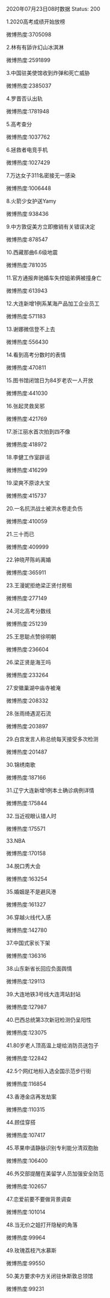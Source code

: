2020年07月23日08时数据
Status: 200

1.2020高考成绩开始放榜

微博热度:3705098

2.林有有舔许幻山冰淇淋

微博热度:2591899

3.中国驻美使馆收到炸弹和死亡威胁

微博热度:2385037

4.罗晋否认出轨

微博热度:1781948

5.高考查分

微博热度:1037762

6.拯救者电竞手机

微博热度:1027429

7.万达女子311名密接无一感染

微博热度:1006448

8.火箭少女护送Yamy

微博热度:938436

9.中方敦促美方立即撤销有关错误决定

微博热度:878547

10.西藏那曲6.6级地震

微博热度:781035

11.官方通报奔驰婚车失控姐弟俩被撞身亡

微博热度:613943

12.大连新增1例系某海产品加工企业员工

微博热度:571183

13.谢娜微信登不上去

微博热度:556430

14.看到高考分数时的表情

微博热度:470811

15.图书馆闭馆日为84岁老农一人开放

微博热度:441030

16.张起灵救吴邪

微博热度:421769

17.浙江丽水首次拍到四不像

微博热度:418972

18.李健工作室辟谣

微博热度:416299

19.梁爽不原谅大宝

微博热度:415737

20.一名抗洪战士被洪水卷走负伤

微博热度:410059

21.三十而已

微博热度:409999

22.钟晓芹陈屿离婚

微博热度:365911

23.王漫妮拒绝梁正贤付房租

微博热度:277149

24.河北高考分数线

微博热度:251239

25.王思聪点赞徐明朝

微博热度:236604

26.梁正贤是海王吗

微博热度:233264

27.安徽巢湖中庙寺被淹

微博热度:208332

28.张雨绮遇泥石流

微博热度:203897

29.白宫发言人称总统每天接受多次检测

微博热度:201487

30.锦绣南歌

微博热度:187166

31.辽宁大连新增1例本土确诊病例详情

微博热度:175844

32.当近视眼认错人时

微博热度:175571

33.NBA

微博热度:170158

34.脱口秀大会

微博热度:163254

35.婚姻是不是避风港

微博热度:161327

36.穿越火线代入感

微博热度:142780

37.中国式家长下架

微博热度:136316

38.山东新省长回应负面舆情

微博热度:129113

39.大连地铁3号线大连湾站封站

微博热度:127987

40.巴西总统第3次新冠检测仍呈阳性

微博热度:123075

41.80岁老人顶高温上堤给消防员送包子

微博热度:122842

42.5个网红地标入选全国示范步行街

微博热度:116854

43.香港金店再发劫案

微博热度:110315

44.顾佳穿搭

微博热度:107417

45.苹果申请静脉识别专利能分清双胞胎

微博热度:106400

46.外交部提醒在美留学人员加强安全防范

微博热度:102657

47.恋爱前要不要做背景调查

微博热度:101014

48.当无价之姐打开隐秘的角落

微博热度:99964

49.玫瑰荔枝汽水慕斯

微博热度:99550

50.美方要求中方关闭驻休斯敦总领馆

微博热度:99231


